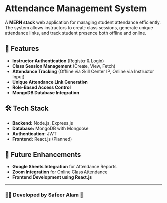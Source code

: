 # Attendance Management System

A **MERN stack** web application for managing student attendance efficiently. The system allows instructors to create class sessions, generate unique attendance links, and track student presence both offline and online.

## 🚀 Features

- **Instructor Authentication** (Register & Login)
- **Class Session Management** (Create, View, Fetch)
- **Attendance Tracking** (Offline via Skill Center IP, Online via Instructor Input)
- **Unique Attendance Link Generation**
- **Role-Based Access Control**
- **MongoDB Database Integration**

## 🛠️ Tech Stack

- **Backend:** Node.js, Express.js
- **Database:** MongoDB with Mongoose
- **Authentication:** JWT
- **Frontend:** React.js (Planned)

## 🚧 Future Enhancements

- **Google Sheets Integration** for Attendance Reports
- **Zoom Integration** for Online Class Attendance
- **Frontend Development using React.js**

---

### 👨‍💻 Developed by Safeer Alam 🚀






